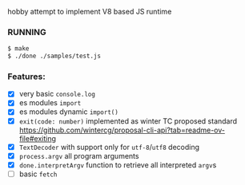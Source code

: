 hobby attempt to implement V8 based JS runtime

### RUNNING

```bash
$ make
$ ./done ./samples/test.js
```

### Features:

- [x] very basic `console.log`
- [x] es modules `import`
- [x] es modules dynamic `import()`
- [x] `exit(code: number)` implemented as winter TC proposed standard https://github.com/wintercg/proposal-cli-api?tab=readme-ov-file#exiting
- [x] `TextDecoder` with support only for `utf-8`/`utf8` decoding
- [x] `process.argv` all program arguments
- [x] `done.interpretArgv` function to retrieve all interpreted `argv`s
- [ ] basic `fetch`
